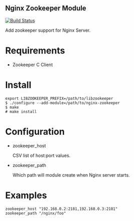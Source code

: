 Nginx Zookeeper Module
----

[![Build Status](https://api.travis-ci.org/Timandes/nginx-zookeeper.svg?branch=master)](https://travis-ci.org/Timandes/nginx-zookeeper)

Add zookeeper support for Nginx Server.

Requirements
====

* Zookeeper C Client

Install
====

    export LIBZOOKEEPER_PREFIX=/path/to/libzookeeper
    $ ./configure --add-module=/path/to/nginx-zookeeper
    $ make
    # make install

Configuration
====

* zookeeper_host

    CSV list of host:port values.

* zookeeper_path

    Which path will module create when Nginx server starts.

Examples
====

    zookeeper_host "192.168.0.2:2181,192.168.0.3:2181"
    zookeeper_path "/nginx/foo"

